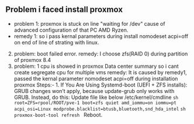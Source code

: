 ## Problem i faced install proxmox
- problem 1:  proxmox is stuck on line "waiting for /dev" cause of advanced configuration of that PC AMD Ryzen.
- remedy 1:   so i pass kernal parameters during install nomodeset acpi=off on end of line of strating with linux.
2. problem:  boot failed error.
   remedy:   I choose zfs(RAID 0) during partition of proxmox 8.4
3. problem:  1 cpu is showed in proxmox Data center summary so i cant create segregate cpu for multiple vms
   remedy:   It is caused by remedy1, passed the kernal parameter nomodeset acpi=off during installation proxmox
            Steps:-
               1. If You Are Using Systemd-boot (UEFI + ZFS installs):
                 GRUB changes won’t apply, because update-grub only works with GRUB.
                 Instead, do this:   Update file like below /etc/kernel/cmdline
                 ```sh root=ZFS=rpool/ROOT/pve-1 boot=zfs quiet amd_iommu=on iommu=pt acpi_osi=Linux modprobe.blacklist=btusb,bluetooth,snd_hda_intel```
                 ```sh proxmox-boot-tool refresh ```
                 Reboot.

